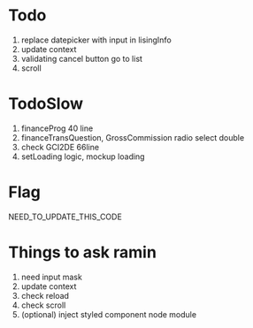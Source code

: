 # Todo
1. replace datepicker with input in lisingInfo
2. update context
3. validating cancel button go to list
4. scroll

# TodoSlow
1. financeProg 40 line
2. financeTransQuestion, GrossCommission radio select double
3. check GCI2DE 66line
4. setLoading logic, mockup loading

# Flag
NEED_TO_UPDATE_THIS_CODE

# Things to ask ramin
1. need input mask
2. update context
3. check reload
4. check scroll
5. (optional) inject styled component node module
